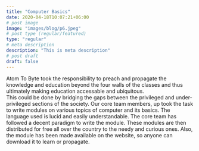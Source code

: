 ```yaml
---
title: "Computer Basics"
date: 2020-04-18T10:07:21+06:00
# post image
image: "images/blog/p6.jpeg"
# post type (regular/featured)
type: "regular"
# meta description
description: "This is meta description"
# post draft
draft: false
---
```



Atom To Byte took the responsibility to preach and propagate the knowledge and education beyond the four walls of the classes and thus ultimately making education accessable and ubiquitous.<br>This could be done by bridging the gaps between the privileged and under- privileged sections of the society. Our core team members, up took the task to write modules on various topics of computer and its basics. The language used is lucid and easily understandable. The core team has followed a decent paradigm to write the module. These modules are then distributed for free all over the country to the needy and curious ones. Also, the module has been made available on the website, so anyone can download it to learn or propagate.
